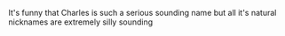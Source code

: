 It's funny that Charles is such a serious sounding name but all it's natural nicknames are extremely silly sounding

